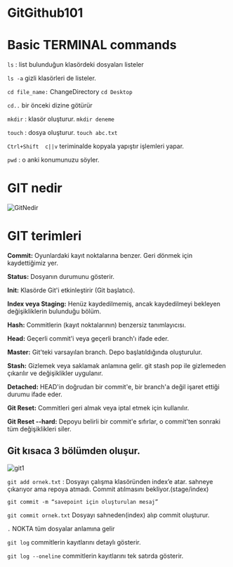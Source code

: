 # GitGithub101

# Basic TERMINAL commands

`ls` : list        bulunduğun klasördeki dosyaları listeler

`ls -a`         gizli klasörleri de listeler.

`cd file_name:` ChangeDirectory    `cd Desktop`    

`cd..`  bir önceki dizine götürür  

`mkdir` :    klasör oluşturur.      `mkdir deneme`

`touch` :  dosya oluşturur.     `touch abc.txt`

`Ctrl+Shift  c||v` teriminalde kopyala yapıştır işlemleri yapar.

`pwd` : o anki konumunuzu söyler.



# GIT nedir

![GitNedir](https://github.com/SerhanBaymaz/GitGithub101/assets/102352030/40d9656a-30b1-48e5-8905-7ebb9e87e1cb)



# GIT terimleri

**Commit:** Oyunlardaki kayıt noktalarına benzer. Geri dönmek için kaydettiğimiz yer.

**Status:** Dosyanın durumunu gösterir.

**Init:** Klasörde Git'i etkinleştirir (Git başlatıcı).

**Index veya Staging:** Henüz kaydedilmemiş, ancak kaydedilmeyi bekleyen değişikliklerin bulunduğu bölüm.

**Hash:** Commitlerin (kayıt noktalarının) benzersiz tanımlayıcısı.

**Head:** Geçerli commit'i veya geçerli branch'ı ifade eder.

**Master:** Git'teki varsayılan branch. Depo başlatıldığında oluşturulur.

**Stash:** Gizlemek veya saklamak anlamına gelir. git stash pop ile gizlemeden çıkarılır ve değişiklikler uygulanır.

**Detached:** HEAD'in doğrudan bir commit'e, bir branch'a değil işaret ettiği durumu ifade eder.

**Git Reset:** Commitleri geri almak veya iptal etmek için kullanılır.

**Git Reset --hard:** Depoyu belirli bir commit'e sıfırlar, o commit'ten sonraki tüm değişiklikleri siler.



## Git kısaca 3 bölümden oluşur.

![git1](https://github.com/SerhanBaymaz/GitGithub101/assets/102352030/6b0465c0-3478-494e-b77c-0173e498eba1)


`git add ornek.txt`    :  Dosyayı çalışma klasöründen index’e atar. sahneye çıkarıyor ama repoya atmadı. Commit atılmasını bekliyor.(stage/index)

`git commit -m “savepoint için oluşturulan mesaj”`

`git commit ornek.txt` Dosyayı sahneden(index) alıp commit oluşturur.

`.`    NOKTA tüm dosyalar anlamına gelir

`git log` commitlerin kayıtlarını detaylı gösterir.

`git log --oneline` commitlerin kayıtlarını tek satırda gösterir.
